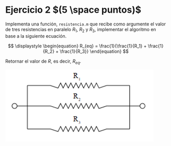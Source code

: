 # Ejercicio 2 $(5 \space puntos)$ #
Implementa una función, `resistencia.m` que recibe como argumente el valor de tres resistencias en paralelo $R_1$, $R_2$ y $R_3$, implementar el algoritmo en base a la siguiente ecuación.

$$
\displaystyle
\begin{equation}
   R_{eq} = \frac{1}{\frac{1}{R_1} + \frac{1}{R_2} + \frac{1}{R_3}}
\end{equation}
$$

Retornar el valor de $R$, es decir, $R_{eq}$.

![](./img/parallel_electrical_resistances.png "Resistencia en paralelo")
